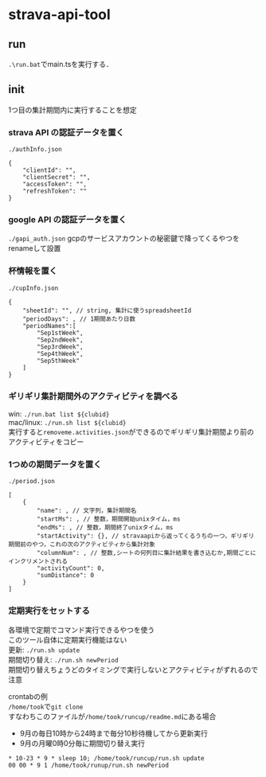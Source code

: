 # strava-api-tool
## run
`.\run.bat`でmain.tsを実行する．

## init
1つ目の集計期間内に実行することを想定
### strava API の認証データを置く
`./authInfo.json`
```
{
    "clientId": "",
    "clientSecret": "",
    "accessToken": "",
    "refreshToken": ""
}
```

### google API の認証データを置く
`./gapi_auth.json`
gcpのサービスアカウントの秘密鍵で降ってくるやつをrenameして設置

### 杯情報を置く
`./cupInfo.json`
```
{
    "sheetId": "", // string, 集計に使うspreadsheetId
    "periodDays": , // 1期間あたり日数
    "periodNames":[
        "Sep1stWeek",
        "Sep2ndWeek",
        "Sep3rdWeek",
        "Sep4thWeek",
        "Sep5thWeek"
    ]
}
```

### ギリギリ集計期間外のアクティビティを調べる
win: `./run.bat list ${clubid}`  
mac/linux: `./run.sh list ${clubid}`  
実行すると`removeme.activities.json`ができるのでギリギリ集計期間より前のアクティビティをコピー

### 1つめの期間データを置く
`./period.json`
```
[
    {
        "name": , // 文字列，集計期間名
        "startMs": , // 整数，期間開始unixタイム，ms
        "endMs": , // 整数，期間終了unixタイム，ms
        "startActivity": {}, // stravaapiから返ってくるうちの一つ，ギリギリ期間前のやつ，これの次のアクティビティから集計対象
        "columnNum": , // 整数,シートの何列目に集計結果を書き込むか,期間ごとにインクリメントされる
        "activityCount": 0,
        "sumDistance": 0
    }
]
```

### 定期実行をセットする
各環境で定期でコマンド実行できるやつを使う  
このツール自体に定期実行機能はない  
更新: `./run.sh update`  
期間切り替え: `./run.sh newPeriod`  
期間切り替えちょうどのタイミングで実行しないとアクティビティがずれるので注意

crontabの例  
`/home/took`で`git clone`  
すなわちこのファイルが`/home/took/runcup/readme.md`にある場合  
* 9月の毎日10時から24時まで毎分10秒待機してから更新実行
* 9月の月曜0時0分毎に期間切り替え実行
```
* 10-23 * 9 * sleep 10; /home/took/runcup/run.sh update
00 00 * 9 1 /home/took/runup/run.sh newPeriod
```